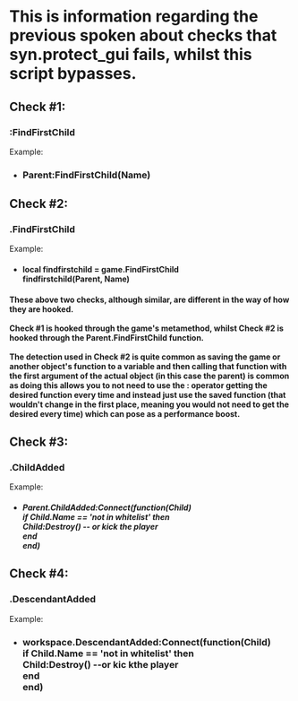 # This is information regarding the previous spoken about checks that syn.protect_gui fails, whilst this script bypasses.

## Check \#1:
### :FindFirstChild
Example:
- ### Parent:FindFirstChild(Name)

## Check \#2:
### .FindFirstChild
Example:
- #### local findfirstchild = game.FindFirstChild <br>findfirstchild(Parent, Name)

#### These above two checks, although similar, are different in the way of how they are hooked. <br></br>Check \#1 is hooked through the game's metamethod, whilst Check \#2 is hooked through the Parent.FindFirstChild function. <br></br> The detection used in Check \#2 is quite common as saving the game or another object's function to a variable and then calling that function with the first argument of the actual object (in this case the parent) is common as doing this allows you to not need to use the : operator getting the desired function every time and instead just use the saved function (that wouldn't change in the first place, meaning you would not need to get the desired every time) which can pose as a performance boost.

## Check \#3:
### .ChildAdded
Example:
- ##### Parent.ChildAdded:Connect(function(Child)<br>if Child.Name == 'not in whitelist' then<br>Child:Destroy() -- or kick the player<br>end<br>end)

## Check \#4:
### .DescendantAdded
Example:
- ### workspace.DescendantAdded:Connect(function(Child)<br>if Child.Name == 'not in whitelist' then<br>Child:Destroy() --or kic kthe player<br>end<br>end)
